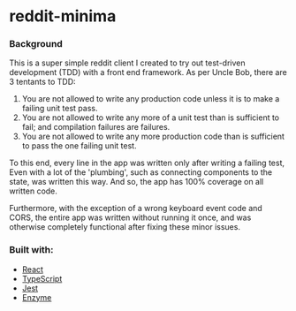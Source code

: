 # reddit-minima

### Background

This is a super simple reddit client I created to try out test-driven development (TDD) with a front end framework. As per Uncle Bob, there are 3 tentants to TDD:

1. You are not allowed to write any production code unless it is to make a failing unit test pass.
1. You are not allowed to write any more of a unit test than is sufficient to fail; and compilation failures are failures.
1. You are not allowed to write any more production code than is sufficient to pass the one failing unit test.

To this end, every line in the app was written only after writing a failing test, Even with a lot of the 'plumbing', such as connecting components to the state, was written this way. And so, the app has 100% coverage on all written code. 

Furthermore, with the exception of a wrong keyboard event code and CORS, the entire app was written without running it once, and was otherwise completely functional after fixing these minor issues. 

### Built with: 

* [React](https://reactjs.org/)
* [TypeScript](https://www.typescriptlang.org/)
* [Jest](https://jestjs.io/)
* [Enzyme](https://airbnb.io/enzyme/)
